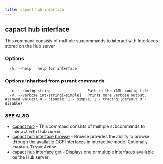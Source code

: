 ```yaml
---
title: capact hub interface
---
```


## capact hub interface

This command consists of multiple subcommands to interact with Interfaces stored on the Hub server

### Options

```
  -h, --help   help for interface
```

### Options inherited from parent commands

```
  -c, --config string                 Path to the YAML config file
  -v, --verbose int/string[=simple]   Prints more verbose output. Allowed values: 0 - disable, 1 - simple, 2 - tracing (default 0 - disable)
```

### SEE ALSO

* [capact hub](capact_hub.md)	 - This command consists of multiple subcommands to interact with Hub server.
* [capact hub interface browse](capact_hub_interface_browse.md)	 - Browse provides the ability to browse through the available OCF Interfaces in interactive mode. Optionally create a Target Action.
* [capact hub interface get](capact_hub_interface_get.md)	 - Displays one or multiple Interfaces available on the Hub server

